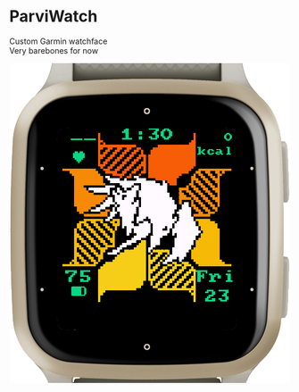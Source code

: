 # ParviWatch

Custom Garmin watchface\
Very barebones for now

![parviwatch alpha image](misc/parviwatch_alpha.png)